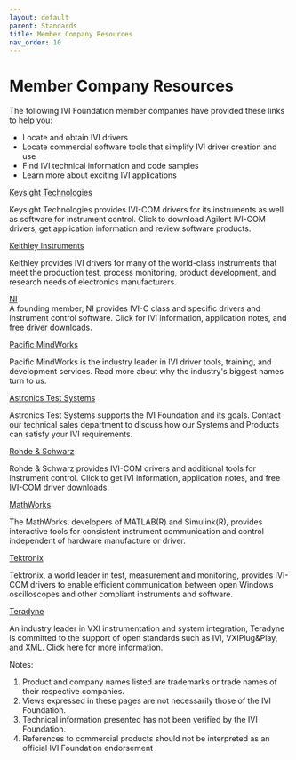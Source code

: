 ```yaml
---
layout: default
parent: Standards
title: Member Company Resources
nav_order: 10
---
```


# Member Company Resources

The following IVI Foundation member companies have provided these links
to help you:

- Locate and obtain IVI drivers
- Locate commercial software tools that simplify IVI driver creation
  and use
- Find IVI technical information and code samples
- Learn more about exciting IVI applications

[Keysight Technologies](https://www.keysight.com/)  

Keysight Technologies provides IVI-COM drivers for its instruments as
well as software for instrument control. Click to download Agilent
IVI-COM drivers, get application information and review software
products.


[Keithley Instruments](https://www.keithley.com/)  

Keithley provides IVI drivers for many of the world-class instruments
that meet the production test, process monitoring, product development,
and research needs of electronics manufacturers.

[NI](https://www.ni.com/ivi/)  
A founding member, NI provides IVI-C class and
specific drivers and instrument control software. Click for IVI
information, application notes, and free driver downloads.

[Pacific MindWorks](https://www.pacificmindworks.com/)  

Pacific MindWorks is the industry leader in IVI driver tools, training,
and development services. Read more about why the industry's biggest
names turn to us.

[Astronics Test Systems](https://www.astronics.com/subsidiary?subsidiaryItem=astronics%20test%20systems)  

Astronics Test Systems supports the IVI Foundation and its goals.
Contact our technical sales department to discuss how our Systems and
Products can satisfy your IVI requirements.

[Rohde & Schwarz](https://www.rohde-schwarz.com/drivers/overview.html)  

Rohde & Schwarz provides IVI-COM drivers and additional tools for
instrument control. Click to get IVI information, application notes, and
free IVI-COM driver downloads.

[MathWorks](https://www.mathworks.com/products/instrument/)  

The MathWorks, developers of MATLAB(R) and Simulink(R), provides
interactive tools for consistent instrument communication and control
independent of hardware manufacture or driver.

[Tektronix](https://www.tek.com/oscilloscopes)  

Tektronix, a world leader in test, measurement and monitoring, provides
IVI-COM drivers to enable efficient communication between open Windows
oscilloscopes and other compliant instruments and software.

[Teradyne](https://www.teradyne.com/defense-aerospace/)  

An industry leader in VXI instrumentation and system integration,
Teradyne is committed to the support of open standards such as IVI,
VXIPlug\&Play, and XML. Click here for more information.

Notes:

1. Product and company names listed are trademarks or trade names of
    their respective companies.
1. Views expressed in these pages are not necessarily those of the IVI
    Foundation.
1. Technical information presented has not been verified by the IVI Foundation.
1. References to commercial products should not be interpreted as an
    official IVI Foundation endorsement

